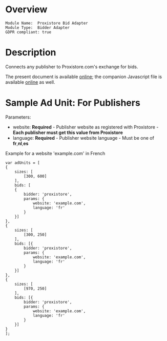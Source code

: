 # Overview

```
Module Name:  Proxistore Bid Adapter
Module Type:  Bidder Adapter
GDPR compliant: true
```

# Description

Connects any publisher to Proxistore.com's exchange for bids.

The present document is available [online](https://abs.proxistore.com/scripts/proxistore-prebid-adapter.md);
the companion Javascript file is available [online](https://abs.proxistore.com/scripts/proxistore-prebid-adapter.js) as well. 

# Sample Ad Unit: For Publishers

Parameters:
* website: __Required__ - Publisher website as registered with Proxistore - __Each publisher must get this value from Proxistore__
* language: __Required__ - Publisher website language - Must be one of __fr__,__nl__,__es__

Example for a website 'example.com' in French

```
var adUnits = [
{
    sizes: [
        [300, 600]
    ],     
    bids: [
    {
        bidder: 'proxistore',
        params: {
            website: 'example.com',
            language: 'fr'
        }
    }]
},
{
    sizes: [
        [300, 250]
    ],     
    bids: [{
        bidder: 'proxistore',
        params: {
            website: 'example.com',
            language: 'fr'
        }
    }]
},
{
    sizes: [
        [970, 250]
    ],     
    bids: [{
        bidder: 'proxistore',
        params: {
            website: 'example.com',
            language: 'fr'
        }
    }]
}
];
```
